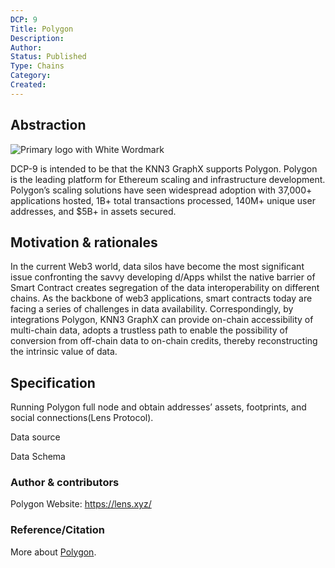 ```yaml
---
DCP: 9
Title: Polygon
Description: 
Author: 
Status: Published
Type: Chains
Category: 
Created: 
---
```


## Abstraction

![Primary logo with White Wordmark](https://user-images.githubusercontent.com/8857188/194765142-9e6faeba-ce5b-4d6d-b529-889a92fa2273.png)

DCP-9 is intended to be that the KNN3 GraphX supports Polygon. Polygon is the leading platform for Ethereum scaling and infrastructure development. Polygon’s scaling solutions have seen widespread adoption with 37,000+ applications hosted, 1B+ total transactions processed, 140M+ unique user addresses, and $5B+ in assets secured.

## Motivation & rationales

In the current Web3 world, data silos have become the most significant issue confronting the savvy developing d/Apps whilst the native barrier of Smart Contract creates segregation of the data interoperability on different chains. As the backbone of web3 applications, smart contracts today are facing a series of challenges in data availability. Correspondingly, by integrations Polygon, KNN3 GraphX can provide on-chain accessibility of multi-chain data, adopts a trustless path to enable the possibility of conversion from off-chain data to on-chain credits, thereby reconstructing the intrinsic value of data. 


## Specification

Running Polygon full node and obtain addresses’ assets, footprints, and social connections(Lens Protocol).


Data source


Data Schema


### Author & contributors

Polygon Website: https://lens.xyz/



### Reference/Citation

More about [Polygon](https://polygon.technology/).
